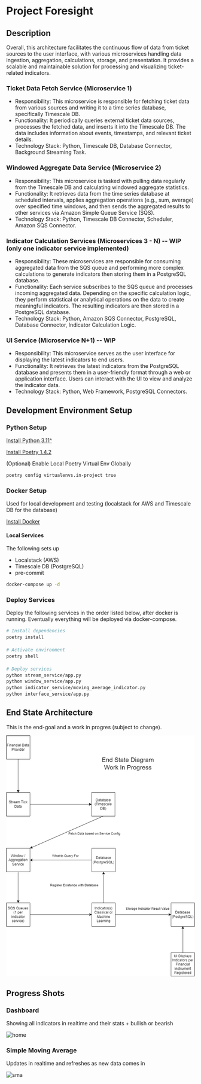 # Project Foresight

## Description

Overall, this architecture facilitates the continuous flow of data from ticket sources to the user interface, with various microservices handling data ingestion, aggregation, calculations, storage, and presentation. It provides a scalable and maintainable solution for processing and visualizing ticket-related indicators.

### Ticket Data Fetch Service (Microservice 1)

- Responsibility: This microservice is responsible for fetching ticket data from various sources and writing it to a time series database, specifically Timescale DB.
- Functionality: It periodically queries external ticket data sources, processes the fetched data, and inserts it into the Timescale DB. The data includes information about events, timestamps, and relevant ticket details.
- Technology Stack: Python, Timescale DB, Database Connector, Background Streaming Task.

### Windowed Aggregate Data Service (Microservice 2)

- Responsibility: This microservice is tasked with pulling data regularly from the Timescale DB and calculating windowed aggregate statistics.
- Functionality: It retrieves data from the time series database at scheduled intervals, applies aggregation operations (e.g., sum, average) over specified time windows, and then sends the aggregated results to other services via Amazon Simple Queue Service (SQS).
- Technology Stack: Python, Timescale DB Connector, Scheduler, Amazon SQS Connector.

### Indicator Calculation Services (Microservices 3 - N) -- WIP (only one indicator service implemented)

- Responsibility: These microservices are responsible for consuming aggregated data from the SQS queue and performing more complex calculations to generate indicators then storing them in a PostgreSQL database.
- Functionality: Each service subscribes to the SQS queue and processes incoming aggregated data. Depending on the specific calculation logic, they perform statistical or analytical operations on the data to create meaningful indicators. The resulting indicators are then stored in a PostgreSQL database.
- Technology Stack: Python, Amazon SQS Connector, PostgreSQL, Database Connector, Indicator Calculation Logic.

### UI Service (Microservice N+1) -- WIP

- Responsibility: This microservice serves as the user interface for displaying the latest indicators to end users.
- Functionality: It retrieves the latest indicators from the PostgreSQL database and presents them in a user-friendly format through a web or application interface. Users can interact with the UI to view and analyze the indicator data.
- Technology Stack: Python, Web Framework, PostgreSQL Connectors.

## Development Environment Setup

### Python Setup

[Install Python 3.11^](https://www.python.org/downloads/release/python-3112/)

[Install Poetry 1.4.2](https://python-poetry.org/docs/#installation)

(Optional) Enable Local Poetry Virtual Env Globally

```bash
poetry config virtualenvs.in-project true
```

### Docker Setup

Used for local development and testing (localstack for AWS and Timescale DB for the database)

[Install Docker](https://docs.docker.com/get-docker/)

#### Local Services

The following sets up

- Localstack (AWS)
- Timescale DB (PostgreSQL)
- pre-commit

```bash
docker-compose up -d
```

### Deploy Services

Deploy the following services in the order listed below, after docker is running. Eventually everything will be deployed via docker-compose.

```bash
# Install dependencies
poetry install

# Activate environment
poetry shell

# Deploy services
python stream_service/app.py
python window_service/app.py
python indicator_service/moving_average_indicator.py
python interface_service/app.py
```

## End State Architecture

This is the end-goal and a work in progres (subject to change).

![Architecture Diagram](./diagram/end_state.png)

## Progress Shots

### Dashboard

Showing all indicators in realtime and their stats + bullish or bearish

![home](https://github.com/awhipp/project-foresight/assets/6343174/cff3a732-c2b0-4268-978f-46c100d29aa6)

### Simple Moving Average

Updates in realtime and refreshes as new data comes in

![sma](https://github.com/awhipp/project-foresight/assets/6343174/8a9017db-3ff4-450a-aee7-78c4f54617d7)
